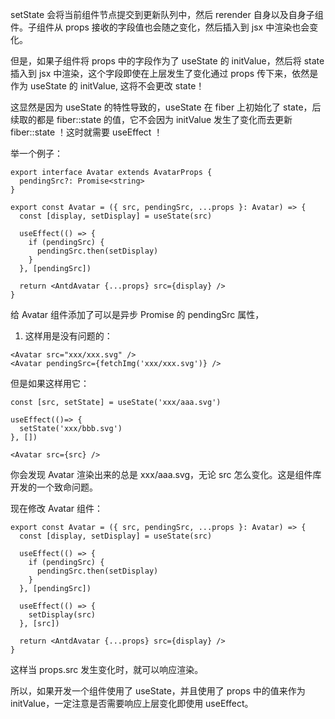 setState 会将当前组件节点提交到更新队列中，然后 rerender 自身以及自身子组件。子组件从 props 接收的字段值也会随之变化，然后插入到 jsx 中渲染也会变化。

但是，如果子组件将 props 中的字段作为了 useState 的 initValue，然后将 state 插入到 jsx 中渲染，这个字段即使在上层发生了变化通过 props 传下来，依然是作为 useState 的 initValue, 这将不会更改 state！

这显然是因为 useState 的特性导致的，useState 在 fiber 上初始化了 state，后续取的都是 fiber::state 的值，它不会因为 initValue 发生了变化而去更新 fiber::state ！这时就需要 useEffect ！

举一个例子：

```tsx
export interface Avatar extends AvatarProps {
  pendingSrc?: Promise<string>
}

export const Avatar = ({ src, pendingSrc, ...props }: Avatar) => {
  const [display, setDisplay] = useState(src)

  useEffect(() => {
    if (pendingSrc) {
      pendingSrc.then(setDisplay)
    }
  }, [pendingSrc])

  return <AntdAvatar {...props} src={display} />
}
```

给 Avatar 组件添加了可以是异步 Promise 的 pendingSrc 属性，

1. 这样用是没有问题的：

```tsx
<Avatar src="xxx/xxx.svg" />
<Avatar pendingSrc={fetchImg('xxx/xxx.svg')} />
```

但是如果这样用它：

```tsx
const [src, setState] = useState('xxx/aaa.svg')

useEffect(()=> {
  setState('xxx/bbb.svg')
}, [])

<Avatar src={src} />
```

你会发现 Avatar 渲染出来的总是 xxx/aaa.svg，无论 src 怎么变化。这是组件库开发的一个致命问题。

现在修改 Avatar 组件：

```tsx
export const Avatar = ({ src, pendingSrc, ...props }: Avatar) => {
  const [display, setDisplay] = useState(src)

  useEffect(() => {
    if (pendingSrc) {
      pendingSrc.then(setDisplay)
    }
  }, [pendingSrc])

  useEffect(() => {
    setDisplay(src)
  }, [src])

  return <AntdAvatar {...props} src={display} />
}
```

这样当 props.src 发生变化时，就可以响应渲染。

所以，如果开发一个组件使用了 useState，并且使用了 props 中的值来作为 initValue，一定注意是否需要响应上层变化即使用 useEffect。
